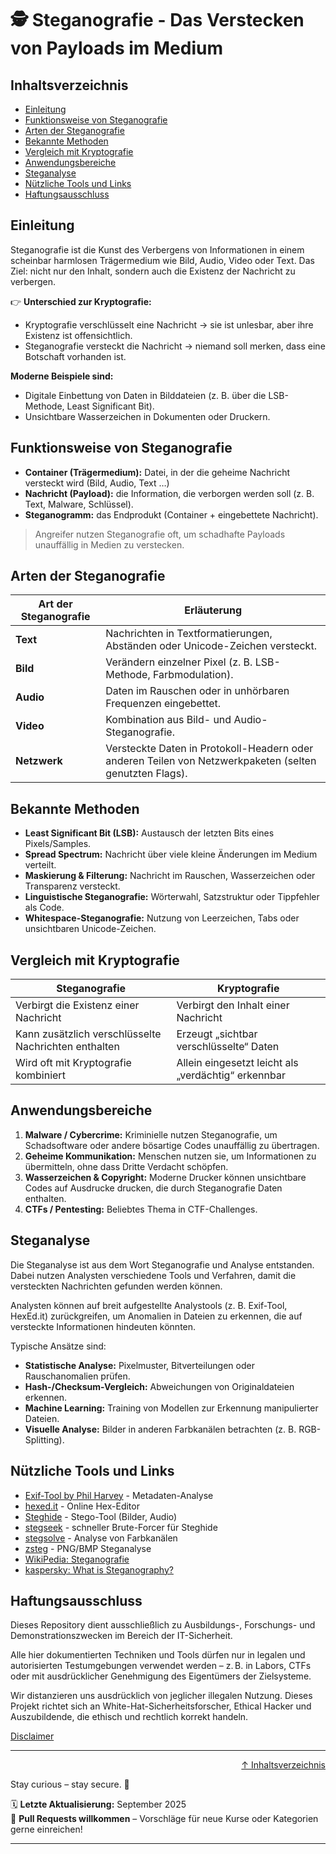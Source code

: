 # 🕵️ Steganografie - Das Verstecken von Payloads im Medium

## Inhaltsverzeichnis
- [Einleitung](#einleitung)
- [Funktionsweise von Steganografie](#funktionsweise-von-steganografie)
- [Arten der Steganografie](#arten-der-steganografie)
- [Bekannte Methoden](#bekannte-methoden)
- [Vergleich mit Kryptografie](#vergleich-mit-kryptografie)
- [Anwendungsbereiche](#anwendungsbereiche)
- [Steganalyse](#steganalyse)
- [Nützliche Tools und Links](#nützliche-tools-und-links)
- [Haftungsausschluss](#haftungsausschluss)

## Einleitung

Steganografie ist die Kunst des Verbergens von Informationen in einem scheinbar harmlosen Trägermedium wie Bild, Audio, Video oder Text.
Das Ziel: nicht nur den Inhalt, sondern auch die Existenz der Nachricht zu verbergen.

👉 **Unterschied zur Kryptografie:**
- Kryptografie verschlüsselt eine Nachricht → sie ist unlesbar, aber ihre Existenz ist offensichtlich.
- Steganografie versteckt die Nachricht → niemand soll merken, dass eine Botschaft vorhanden ist.

**Moderne Beispiele sind:**
- Digitale Einbettung von Daten in Bilddateien (z. B. über die LSB-Methode, Least Significant Bit).
- Unsichtbare Wasserzeichen in Dokumenten oder Druckern.

## Funktionsweise von Steganografie

- **Container (Trägermedium):** Datei, in der die geheime Nachricht versteckt wird (Bild, Audio, Text …)
- **Nachricht (Payload):** die Information, die verborgen werden soll (z. B. Text, Malware, Schlüssel).
- **Steganogramm:** das Endprodukt (Container + eingebettete Nachricht).

> Angreifer nutzen Steganografie oft, um schadhafte Payloads unauffällig in Medien zu verstecken.


## Arten der Steganografie
| Art der Steganografie | Erläuterung                                                                  |
| --------------------- | ---------------------------------------------------------------------------- |
| **Text**              | Nachrichten in Textformatierungen, Abständen oder Unicode-Zeichen versteckt. |
| **Bild**              | Verändern einzelner Pixel (z. B. LSB-Methode, Farbmodulation).               |
| **Audio**             | Daten im Rauschen oder in unhörbaren Frequenzen eingebettet.                 |
| **Video**             | Kombination aus Bild- und Audio-Steganografie.                               |
| **Netzwerk**          | Versteckte Daten in Protokoll-Headern oder anderen Teilen von Netzwerkpaketen (selten genutzten Flags). |


## Bekannte Methoden

- **Least Significant Bit (LSB):** Austausch der letzten Bits eines Pixels/Samples.
- **Spread Spectrum:** Nachricht über viele kleine Änderungen im Medium verteilt.
- **Maskierung & Filterung:** Nachricht im Rauschen, Wasserzeichen oder Transparenz versteckt.
- **Linguistische Steganografie:** Wörterwahl, Satzstruktur oder Tippfehler als Code.
- **Whitespace-Steganografie:** Nutzung von Leerzeichen, Tabs oder unsichtbaren Unicode-Zeichen.


## Vergleich mit Kryptografie
| Steganografie                                        | Kryptografie                                        |
| ---------------------------------------------------- | --------------------------------------------------- |
| Verbirgt die Existenz einer Nachricht                | Verbirgt den Inhalt einer Nachricht                 |
| Kann zusätzlich verschlüsselte Nachrichten enthalten | Erzeugt „sichtbar verschlüsselte“ Daten             |
| Wird oft mit Kryptografie kombiniert                 | Allein eingesetzt leicht als „verdächtig“ erkennbar |



## Anwendungsbereiche

1. **Malware / Cybercrime:** Kriminielle nutzen Steganografie, um Schadsoftware oder andere bösartige Codes unauffällig zu übertragen.
2. **Geheime Kommunikation:** Menschen nutzen sie, um Informationen zu übermitteln, ohne dass Dritte Verdacht schöpfen.
3. **Wasserzeichen & Copyright:** Moderne Drucker können unsichtbare Codes auf Ausdrucke drucken, die durch Steganografie Daten enthalten.
4. **CTFs / Pentesting:** Beliebtes Thema in CTF-Challenges.


## Steganalyse

Die Steganalyse ist aus dem Wort Steganografie und Analyse entstanden. Dabei nutzen Analysten verschiedene Tools und Verfahren, damit die versteckten Nachrichten gefunden werden können.

Analysten können auf breit aufgestellte Analystools (z. B. Exif-Tool, HexEd.it) zurückgreifen, um Anomalien in Dateien zu erkennen, die auf versteckte Informationen hindeuten könnten.

Typische Ansätze sind:
- **Statistische Analyse:** Pixelmuster, Bitverteilungen oder Rauschanomalien prüfen.
- **Hash-/Checksum-Vergleich:** Abweichungen von Originaldateien erkennen.
- **Machine Learning:** Training von Modellen zur Erkennung manipulierter Dateien.
- **Visuelle Analyse:** Bilder in anderen Farbkanälen betrachten (z. B. RGB-Splitting).


## Nützliche Tools und Links

- [Exif-Tool by Phil Harvey](https://exiftool.org/) - Metadaten-Analyse
- [hexed.it](https://hexed.it/) - Online Hex-Editor
- [Steghide](https://steghide.sourceforge.net/) - Stego-Tool (Bilder, Audio)
- [stegseek](https://github.com/RickdeJager/stegseek) - schneller Brute-Forcer für Steghide
- [stegsolve](https://kb.offsec.nl/tools/forensics/stegsolve/) - Analyse von Farbkanälen
- [zsteg](https://github.com/zed-0xff/zsteg) - PNG/BMP Steganalyse
- [WikiPedia: Steganografie](https://de.wikipedia.org/wiki/Steganographie#Open_Code)
- [kaspersky: What is Steganography?](https://www.kaspersky.de/resource-center/definitions/what-is-steganography)


## Haftungsausschluss

Dieses Repository dient ausschließlich zu Ausbildungs-, Forschungs- und Demonstrationszwecken im Bereich der IT-Sicherheit.

Alle hier dokumentierten Techniken und Tools dürfen nur in legalen und autorisierten Testumgebungen verwendet werden – z. B. in Labors, CTFs oder mit ausdrücklicher Genehmigung des Eigentümers der Zielsysteme.

Wir distanzieren uns ausdrücklich von jeglicher illegalen Nutzung.
Dieses Projekt richtet sich an White-Hat-Sicherheitsforscher, Ethical Hacker und Auszubildende, die ethisch und rechtlich korrekt handeln.

[Disclaimer](/00-disclaimer/disclaimer.md)

--- 

<div align=right>

[↑ Inhaltsverzeichnis](#inhaltsverzeichnis)

</div>

Stay curious – stay secure. 🔐

🗓️ **Letzte Aktualisierung:** September 2025  
🤝 **Pull Requests willkommen** – Vorschläge für neue Kurse oder Kategorien gerne einreichen!

---

